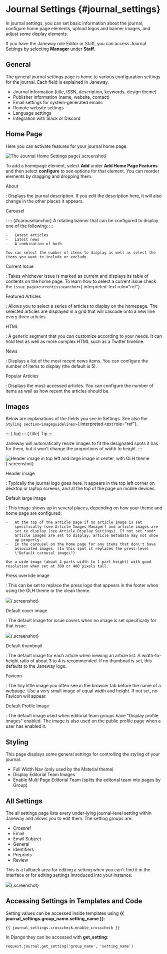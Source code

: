 Journal Settings {#journal_settings}
================

In journal settings, you can set basic information about the journal,
configure home page elements, upload logos and banner images, and adjust
some display elements.

If you have the Janeway role Editor or Staff, you can access Journal
Settings by selecting **Manager** under **Staff**.

General
-------

The general journal settings page is home to various configuration
settings for the journal. Each field is explained in Janeway.

-   Journal information (title, ISSN, description, keywords, design
    theme)
-   Publisher information (name, website, contact)
-   Email settings for system-generated emails
-   Remote website settings
-   Language settings
-   Integration with Slack or Discord

Home Page
---------

Here you can activate features for your journal home page.

![The Journal Home Settings
page](../../nstatic/journal_home_settings.png){.screenshot}

To add a homepage element, select **Add** under **Add Home Page
Features** and then select **configure** to see options for that
element. You can reorder elements by dragging and dropping them.

About

:   Displays the journal description. If you edit the description here,
    it will also change in the other places it appears.

Carousel

:   ::: {#carouselanchor}
    A rotating banner that can be configured to display one of the
    following:
    :::

    -   Latest articles
    -   Latest news
    -   A combination of both

    You can select the number of items to display as well as select the
    items you want to include or exclude.

Current Issue

:   Takes whichever issue is marked as current and displays its table of
    contents on the home page. To learn how to select a current issue
    check the `issue page<currentissueanchor>`{.interpreted-text
    role="ref"}.

Featured Articles

:   Allows you to select a series of articles to display on the
    homepage. The selected articles are displayed in a grid that will
    cascade onto a new line every three articles.

HTML

:   A generic segment that you can customize according to your needs. It
    can hold text as well as more complex HTML such as a Twitter
    timeline.

News

:   Displays a list of the most recent news items. You can configure the
    number of items to display (the default is 5).

Popular Articles

:   Displays the most-accessed articles. You can configure the number of
    items as well as how recent the articles should be.

Images
------

Below are explanations of the fields you see in Settings. See also the
`Styling section<imageguidelines>`{.interpreted-text role="ref"}.

::: {.tip}
::: {.title}
Tip
:::

Janeway will automatically resize images to fit the designated spots it
has for them, but it won\'t change the proportions of width to height.
:::

![Header image in top left and large image in center, with OLH
theme](../../nstatic/images/Home_page_screenshot.png){.screenshot}

Header image

:   Typically the journal logo goes here. It appears in the top left
    corner on desktop or laptop screens, and at the top of the page on
    mobile devices.

Default large image

:   This image shows up in several places, depending on how your theme
    and home page are configured:

    -   At the top of the article page if no article image is set
        specifically (see Article Images Manager) and article images are
        set to display (see Article Display Settings). If not set *and*
        article images are set to display, article metadata may not show
        up properly.
    -   In the carousel on the home page for any items that don\'t have
        associated images. (In this spot it replaces the press-level
        \"Default carousel image\")

    Use a wide image (about 4 parts width to 1 part height) with good
    resolution when set at 300 or 400 pixels tall.

Press override image

:   This can be set to replace the press logo that appears in the footer
    when using the OLH theme or the clean theme.

![](../../nstatic/images/Issues.png){.screenshot}

Default cover image

:   The default image for issue covers when no image is set specifically
    for that issue.

![](../../nstatic/images/Articles_screenshot.png){.screenshot}

Default thumbnail

:   The default image for each article when viewing an article list. A
    width-to-height ratio of about 3 to 4 is recommended. If no
    thumbnail is set, this defaults to the Janeway logo.

Favicon

:   The tiny little image you often see in the browser tab before the
    name of a webpage. Use a very small image of equal width and height.
    If not set, no Favicon will appear.

Default Profile Image

:   The default image used when editorial team groups have \"Display
    profile images\" enabled. The image is also used on the public
    profile page when a user has enabled it.

Styling
-------

This page displays some general settings for controlling the styling of
your journal.

-   Full Width Nav (only used by the Material theme)
-   Display Editorial Team Images
-   Enable Multi Page Editorial Team (splits the editorial team into
    pages by Group)

All Settings
------------

The all settings page lists every under-lying journal-level setting
within Janeway and allows you to edit them. The setting groups are:

-   Crossref
-   Email
-   Email Subject
-   General
-   Identifiers
-   Preprints
-   Review

This is a fallback area for editing a setting when you can\'t find it in
the interface or for editing settings introduced into your instance.

![](../../nstatic/all_settings.png){.screenshot}

Accessing Settings in Templates and Code
----------------------------------------

Setting values can be accessed inside templates using **{{
journal\_settings.group\_name.setting\_name }}**:

``` {.py}
{{ journal_settings.crosscheck.enable_crosscheck }}
```

In Django they can be accessed with **get\_setting**:

``` {.py}
request.journal.get_setting('group_name', 'setting_name')
```
